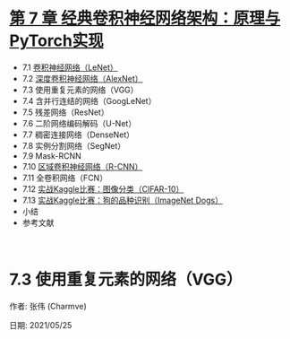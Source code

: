 # [第 7 章 经典卷积神经网络架构：原理与PyTorch实现](https://charmve.github.io/computer-vision-in-action/#/chapter2/chapter2)
- 7.1 [卷积神经网络（LeNet）](./docs/2_实战篇/chapter2_经典卷积神经网络架构-原理与PyTorch实现/chapter2_1-卷积神经网络（LeNet）.md)
- 7.2 [深度卷积神经网络（AlexNet）](./docs/2_实战篇/chapter2_经典卷积神经网络架构-原理与PyTorch实现/chapter2_2-深度卷积神经网络（AlexNet）.md)
- 7.3 使用重复元素的网络（VGG）
- 7.4 含并行连结的网络（GoogLeNet）
- 7.5 残差网络（ResNet）
- 7.6 二阶网络编码解码（U-Net）
- 7.7 稠密连接网络（DenseNet）
- 7.8 实例分割网络（SegNet）
- 7.9 Mask-RCNN
- 7.10 [区域卷积神经网络（R-CNN）](./docs/2_实战篇/chapter2_经典卷积神经网络架构-原理与PyTorch实现/chapter2_9-区域卷积神经网络（R-CNN）.md)
- 7.11 全卷积网络（FCN）
- 7.12 [实战Kaggle比赛：图像分类（CIFAR-10）]()
- 7.13 [实战Kaggle比赛：狗的品种识别（ImageNet Dogs）]()
- 小结
- 参考文献

<br>


# 7.3 使用重复元素的网络（VGG）

作者: 张伟 (Charmve)

日期: 2021/05/25
